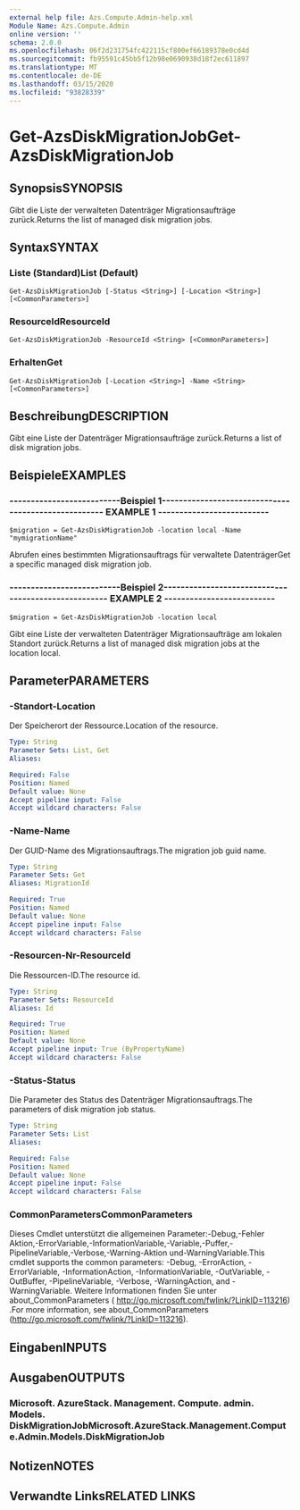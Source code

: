 ```yaml
---
external help file: Azs.Compute.Admin-help.xml
Module Name: Azs.Compute.Admin
online version: ''
schema: 2.0.0
ms.openlocfilehash: 06f2d231754fc422115cf800ef66189378e0cd4d
ms.sourcegitcommit: fb95591c45bb5f12b98e0690938d18f2ec611897
ms.translationtype: MT
ms.contentlocale: de-DE
ms.lasthandoff: 03/15/2020
ms.locfileid: "93828339"
---
```

# <span data-ttu-id="9de2f-101">Get-AzsDiskMigrationJob</span><span class="sxs-lookup"><span data-stu-id="9de2f-101">Get-AzsDiskMigrationJob</span></span>

## <span data-ttu-id="9de2f-102">Synopsis</span><span class="sxs-lookup"><span data-stu-id="9de2f-102">SYNOPSIS</span></span>
<span data-ttu-id="9de2f-103">Gibt die Liste der verwalteten Datenträger Migrationsaufträge zurück.</span><span class="sxs-lookup"><span data-stu-id="9de2f-103">Returns the list of managed disk migration jobs.</span></span>

## <span data-ttu-id="9de2f-104">Syntax</span><span class="sxs-lookup"><span data-stu-id="9de2f-104">SYNTAX</span></span>

### <span data-ttu-id="9de2f-105">Liste (Standard)</span><span class="sxs-lookup"><span data-stu-id="9de2f-105">List (Default)</span></span>
```
Get-AzsDiskMigrationJob [-Status <String>] [-Location <String>] [<CommonParameters>]
```

### <span data-ttu-id="9de2f-106">ResourceId</span><span class="sxs-lookup"><span data-stu-id="9de2f-106">ResourceId</span></span>
```
Get-AzsDiskMigrationJob -ResourceId <String> [<CommonParameters>]
```

### <span data-ttu-id="9de2f-107">Erhalten</span><span class="sxs-lookup"><span data-stu-id="9de2f-107">Get</span></span>
```
Get-AzsDiskMigrationJob [-Location <String>] -Name <String> [<CommonParameters>]
```

## <span data-ttu-id="9de2f-108">Beschreibung</span><span class="sxs-lookup"><span data-stu-id="9de2f-108">DESCRIPTION</span></span>
<span data-ttu-id="9de2f-109">Gibt eine Liste der Datenträger Migrationsaufträge zurück.</span><span class="sxs-lookup"><span data-stu-id="9de2f-109">Returns a list of disk migration jobs.</span></span>

## <span data-ttu-id="9de2f-110">Beispiele</span><span class="sxs-lookup"><span data-stu-id="9de2f-110">EXAMPLES</span></span>

### <span data-ttu-id="9de2f-111">--------------------------Beispiel 1--------------------------</span><span class="sxs-lookup"><span data-stu-id="9de2f-111">-------------------------- EXAMPLE 1 --------------------------</span></span>
```
$migration = Get-AzsDiskMigrationJob -location local -Name "mymigrationName"
```

<span data-ttu-id="9de2f-112">Abrufen eines bestimmten Migrationsauftrags für verwaltete Datenträger</span><span class="sxs-lookup"><span data-stu-id="9de2f-112">Get a specific managed disk migration job.</span></span>

### <span data-ttu-id="9de2f-113">--------------------------Beispiel 2--------------------------</span><span class="sxs-lookup"><span data-stu-id="9de2f-113">-------------------------- EXAMPLE 2 --------------------------</span></span>
```
$migration = Get-AzsDiskMigrationJob -location local
```

<span data-ttu-id="9de2f-114">Gibt eine Liste der verwalteten Datenträger Migrationsaufträge am lokalen Standort zurück.</span><span class="sxs-lookup"><span data-stu-id="9de2f-114">Returns a list of managed disk migration jobs at the location local.</span></span>

## <span data-ttu-id="9de2f-115">Parameter</span><span class="sxs-lookup"><span data-stu-id="9de2f-115">PARAMETERS</span></span>

### <span data-ttu-id="9de2f-116">-Standort</span><span class="sxs-lookup"><span data-stu-id="9de2f-116">-Location</span></span>
<span data-ttu-id="9de2f-117">Der Speicherort der Ressource.</span><span class="sxs-lookup"><span data-stu-id="9de2f-117">Location of the resource.</span></span>

```yaml
Type: String
Parameter Sets: List, Get
Aliases: 

Required: False
Position: Named
Default value: None
Accept pipeline input: False
Accept wildcard characters: False
```

### <span data-ttu-id="9de2f-118">-Name</span><span class="sxs-lookup"><span data-stu-id="9de2f-118">-Name</span></span>
<span data-ttu-id="9de2f-119">Der GUID-Name des Migrationsauftrags.</span><span class="sxs-lookup"><span data-stu-id="9de2f-119">The migration job guid name.</span></span>

```yaml
Type: String
Parameter Sets: Get
Aliases: MigrationId

Required: True
Position: Named
Default value: None
Accept pipeline input: False
Accept wildcard characters: False
```

### <span data-ttu-id="9de2f-120">-Resourcen-Nr</span><span class="sxs-lookup"><span data-stu-id="9de2f-120">-ResourceId</span></span>
<span data-ttu-id="9de2f-121">Die Ressourcen-ID.</span><span class="sxs-lookup"><span data-stu-id="9de2f-121">The resource id.</span></span>

```yaml
Type: String
Parameter Sets: ResourceId
Aliases: Id

Required: True
Position: Named
Default value: None
Accept pipeline input: True (ByPropertyName)
Accept wildcard characters: False
```

### <span data-ttu-id="9de2f-122">-Status</span><span class="sxs-lookup"><span data-stu-id="9de2f-122">-Status</span></span>
<span data-ttu-id="9de2f-123">Die Parameter des Status des Datenträger Migrationsauftrags.</span><span class="sxs-lookup"><span data-stu-id="9de2f-123">The parameters of disk migration job status.</span></span>

```yaml
Type: String
Parameter Sets: List
Aliases: 

Required: False
Position: Named
Default value: None
Accept pipeline input: False
Accept wildcard characters: False
```

### <span data-ttu-id="9de2f-124">CommonParameters</span><span class="sxs-lookup"><span data-stu-id="9de2f-124">CommonParameters</span></span>
<span data-ttu-id="9de2f-125">Dieses Cmdlet unterstützt die allgemeinen Parameter:-Debug,-Fehler Aktion,-ErrorVariable,-InformationVariable,-Variable,-Puffer,-PipelineVariable,-Verbose,-Warning-Aktion und-WarningVariable.</span><span class="sxs-lookup"><span data-stu-id="9de2f-125">This cmdlet supports the common parameters: -Debug, -ErrorAction, -ErrorVariable, -InformationAction, -InformationVariable, -OutVariable, -OutBuffer, -PipelineVariable, -Verbose, -WarningAction, and -WarningVariable.</span></span> <span data-ttu-id="9de2f-126">Weitere Informationen finden Sie unter about_CommonParameters ( http://go.microsoft.com/fwlink/?LinkID=113216) .</span><span class="sxs-lookup"><span data-stu-id="9de2f-126">For more information, see about_CommonParameters (http://go.microsoft.com/fwlink/?LinkID=113216).</span></span>

## <span data-ttu-id="9de2f-127">Eingaben</span><span class="sxs-lookup"><span data-stu-id="9de2f-127">INPUTS</span></span>

## <span data-ttu-id="9de2f-128">Ausgaben</span><span class="sxs-lookup"><span data-stu-id="9de2f-128">OUTPUTS</span></span>

### <span data-ttu-id="9de2f-129">Microsoft. AzureStack. Management. Compute. admin. Models. DiskMigrationJob</span><span class="sxs-lookup"><span data-stu-id="9de2f-129">Microsoft.AzureStack.Management.Compute.Admin.Models.DiskMigrationJob</span></span>

## <span data-ttu-id="9de2f-130">Notizen</span><span class="sxs-lookup"><span data-stu-id="9de2f-130">NOTES</span></span>

## <span data-ttu-id="9de2f-131">Verwandte Links</span><span class="sxs-lookup"><span data-stu-id="9de2f-131">RELATED LINKS</span></span>

